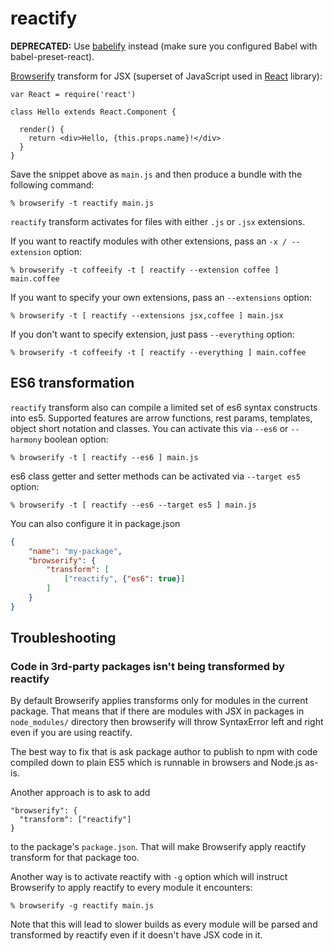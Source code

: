 # reactify

**DEPRECATED:** Use [babelify](https://github.com/babel/babelify) instead (make sure you configured Babel with babel-preset-react).

[Browserify][] transform for JSX (superset of JavaScript used in [React][]
library):

    var React = require('react')

    class Hello extends React.Component {

      render() {
        return <div>Hello, {this.props.name}!</div>
      }
    }

Save the snippet above as `main.js` and then produce a bundle with the following
command:

    % browserify -t reactify main.js

`reactify` transform activates for files with either `.js` or `.jsx` extensions.

If you want to reactify modules with other extensions, pass an `-x /
--extension` option:

    % browserify -t coffeeify -t [ reactify --extension coffee ] main.coffee

If you want to specify your own extensions, pass an `--extensions` option:

    % browserify -t [ reactify --extensions jsx,coffee ] main.jsx

If you don't want to specify extension, just pass `--everything` option:

    % browserify -t coffeeify -t [ reactify --everything ] main.coffee

## ES6 transformation

`reactify` transform also can compile a limited set of es6 syntax constructs
into es5. Supported features are arrow functions, rest params, templates, object
short notation and classes. You can activate this via `--es6` or `--harmony`
boolean option:

    % browserify -t [ reactify --es6 ] main.js

es6 class getter and setter methods can be activated via `--target es5` option:

    % browserify -t [ reactify --es6 --target es5 ] main.js

You can also configure it in package.json

```json
{
    "name": "my-package",
    "browserify": {
        "transform": [
            ["reactify", {"es6": true}]
        ]
    }
}
```

## Troubleshooting

### Code in 3rd-party packages isn't being transformed by reactify

By default Browserify applies transforms only for modules in the current package. That means that if there are modules with JSX in packages in `node_modules/` directory then browserify will throw SyntaxError left and right even if you are using reactify.

The best way to fix that is ask package author to publish to npm with code compiled down to plain ES5 which is runnable in browsers and Node.js as-is.

Another approach is to ask to add
```
"browserify": {
  "transform": ["reactify"]
}
```
to the package's `package.json`. That will make Browserify apply reactify transform for that package too.

Another way is to activate reactify with `-g` option which will instruct Browserify to apply reactify to every module it encounters:
```
% browserify -g reactify main.js
```
Note that this will lead to slower builds as every module will be parsed and transformed by reactify even if it doesn't have JSX code in it. 


[Browserify]: http://browserify.org
[React]: http://facebook.github.io/react/
